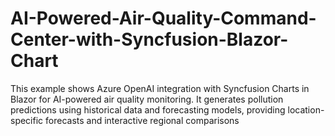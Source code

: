 # AI-Powered-Air-Quality-Command-Center-with-Syncfusion-Blazor-Chart
This example shows Azure OpenAI integration with Syncfusion Charts in Blazor for AI-powered air quality monitoring. It generates pollution predictions using historical data and forecasting models, providing location-specific forecasts and interactive regional comparisons
